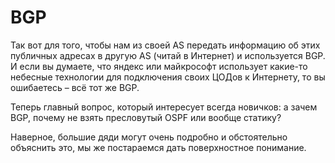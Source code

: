 # BGP

Так вот для того, чтобы нам из своей AS передать информацию об этих публичных адресах в другую AS (читай в Интернет) и используется BGP. И если вы думаете, что яндекс или майкрософт использует какие-то небесные технологии для подключения своих ЦОДов к Интернету, то вы ошибаетесь – всё тот же BGP.  

Теперь главный вопрос, который интересует всегда новичков: а зачем BGP, почему не взять пресловутый OSPF или вообще статику?  

Наверное, большие дяди могут очень подробно и обстоятельно объяснить это, мы же постараемся дать поверхностное понимание.  
